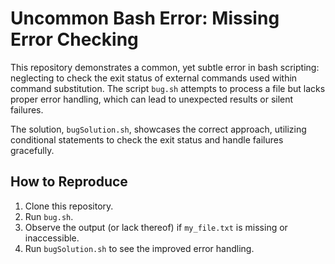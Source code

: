 # Uncommon Bash Error: Missing Error Checking

This repository demonstrates a common, yet subtle error in bash scripting:  neglecting to check the exit status of external commands used within command substitution. The script `bug.sh` attempts to process a file but lacks proper error handling, which can lead to unexpected results or silent failures.

The solution, `bugSolution.sh`, showcases the correct approach, utilizing conditional statements to check the exit status and handle failures gracefully.

## How to Reproduce

1. Clone this repository.
2. Run `bug.sh`.
3. Observe the output (or lack thereof) if `my_file.txt` is missing or inaccessible.
4. Run `bugSolution.sh` to see the improved error handling.